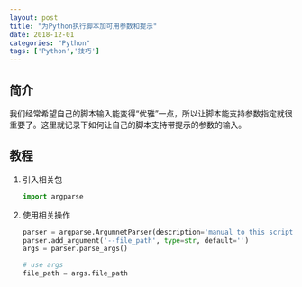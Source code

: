 ```yaml
---
layout: post
title: "为Python执行脚本加可用参数和提示"
date: 2018-12-01
categories: "Python"
tags: ['Python','技巧']
---
```

## 简介
我们经常希望自己的脚本输入能变得“优雅”一点，所以让脚本能支持参数指定就很重要了。这里就记录下如何让自己的脚本支持带提示的参数的输入。
<!--more-->

## 教程
1. 引入相关包
	```python
	import argparse
	```
2. 使用相关操作
	```python
	parser = argparse.ArgumnetParser(description='manual to this script')
	parser.add_argument('--file_path', type=str, default='')
	args = parser.parse_args()

	# use args
	file_path = args.file_path
	```
